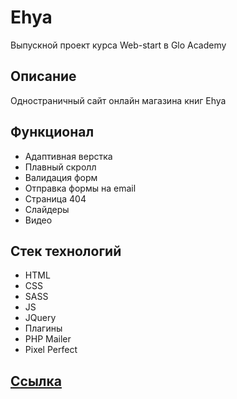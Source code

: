# Ehya

Выпускной проект курса Web-start в Glo Academy

## Описание 

Одностраничный сайт онлайн магазина книг Ehya

## Функционал

- Адаптивная верстка
- Плавный скролл
- Валидация форм
- Отправка формы на email
- Страница 404
- Слайдеры
- Видео

## Стек технологий

- HTML
- CSS
- SASS
- JS
- JQuery
- Плагины 
- PHP Mailer
- Pixel Perfect

## <a href="https://antonbinom.github.io/Ehya/">Ссылка</a>
